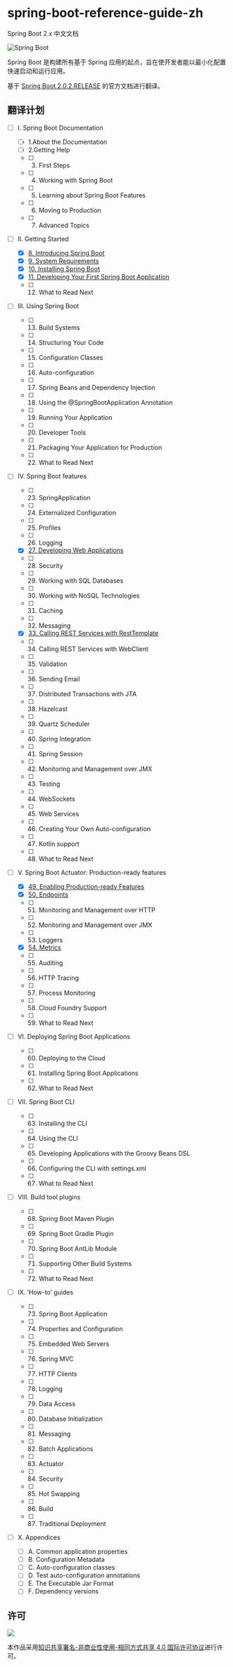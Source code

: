 # spring-boot-reference-guide-zh

Spring Boot 2.x 中文文档

![Spring Boot](https://spring.io/img/homepage/icon-spring-boot.svg)

Spring Boot 是构建所有基于 Spring 应用的起点，旨在使开发者能以最小化配置快速启动和运行应用。

基于 [Spring Boot 2.0.2.RELEASE](https://docs.spring.io/spring-boot/docs/2.0.2.RELEASE/reference/htmlsingle/) 的官方文档进行翻译。

## 翻译计划

- [ ] I. Spring Boot Documentation
  
    - [ ] 1.About the Documentation
    - [ ] 2.Getting Help
    - [ ] 3. First Steps
    - [ ] 4. Working with Spring Boot
    - [ ] 5. Learning about Spring Boot Features
    - [ ] 6. Moving to Production
    - [ ] 7. Advanced Topics

- [ ] II. Getting Started
  
    - [x] [8. Introducing Spring Boot](https://github.com/MyHerux/spring-boot-reference-guide-zh/blob/master/II.Getting-Started/8.Introducing-Spring-Boot.md)
    - [x] [9. System Requirements](https://github.com/MyHerux/spring-boot-reference-guide-zh/blob/master/II.Getting-Started/9.System-Requirements.md)
    - [x] [10. Installing Spring Boot](https://github.com/MyHerux/spring-boot-reference-guide-zh/blob/master/II.Getting-Started/10.Installing-Spring-Boot.md)
    - [x] [11. Developing Your First Spring Boot Application](https://github.com/Jximing/spring-boot-reference-guide-zh/blob/master/II.Getting-Started/11.Developing-Your-First-Spring-Boot-Application)
    - [ ] 12. What to Read Next

- [ ] III. Using Spring Boot
  
    - [ ] 13. Build Systems
    - [ ] 14. Structuring Your Code
    - [ ] 15. Configuration Classes
    - [ ] 16. Auto-configuration
    - [ ] 17. Spring Beans and Dependency Injection
    - [ ] 18. Using the @SpringBootApplication Annotation
    - [ ] 19. Running Your Application
    - [ ] 20. Developer Tools
    - [ ] 21. Packaging Your Application for Production
    - [ ] 22. What to Read Next

- [ ] IV. Spring Boot features

    - [ ] 23. SpringApplication
    - [ ] 24. Externalized Configuration
    - [ ] 25. Profiles
    - [ ] 26. Logging
    - [x] [27. Developing Web Applications](https://github.com/MyHerux/spring-boot-reference-guide-zh/blob/master/IV.Spring-Boot-features/27.Developing-Web-Applications.md)
    - [ ] 28. Security
    - [ ] 29. Working with SQL Databases
    - [ ] 30. Working with NoSQL Technologies
    - [ ] 31. Caching
    - [ ] 32. Messaging
    - [x] [33. Calling REST Services with RestTemplate](https://github.com/MyHerux/spring-boot-reference-guide-zh/blob/master/IV.Spring-Boot-features/33.Calling-REST-Services-with-RestTemplate.md)
    - [ ] 34. Calling REST Services with WebClient
    - [ ] 35. Validation
    - [ ] 36. Sending Email
    - [ ] 37. Distributed Transactions with JTA
    - [ ] 38. Hazelcast
    - [ ] 39. Quartz Scheduler
    - [ ] 40. Spring Integration
    - [ ] 41. Spring Session
    - [ ] 42. Monitoring and Management over JMX
    - [ ] 43. Testing
    - [ ] 44. WebSockets
    - [ ] 45. Web Services
    - [ ] 46. Creating Your Own Auto-configuration
    - [ ] 47. Kotlin support
    - [ ] 48. What to Read Next

- [ ] V. Spring Boot Actuator: Production-ready features
  
    - [x] [49. Enabling Production-ready Features](https://github.com/MyHerux/spring-boot-reference-guide-zh/blob/master/V.Spring-Boot-Actuator/49.Enabling-Production-ready-Features.md)
    - [x] [50. Endpoints](https://github.com/MyHerux/spring-boot-reference-guide-zh/blob/master/V.Spring-Boot-Actuator/50.%08Endpoints.md)
    - [ ] 51. Monitoring and Management over HTTP
    - [ ] 52. Monitoring and Management over JMX
    - [ ] 53. Loggers
    - [x] [54. Metrics](https://github.com/MyHerux/spring-boot-reference-guide-zh/blob/master/V.Spring-Boot-Actuator/54.Metrics.md)
    - [ ] 55. Auditing
    - [ ] 56. HTTP Tracing
    - [ ] 57. Process Monitoring
    - [ ] 58. Cloud Foundry Support
    - [ ] 59. What to Read Next

- [ ] VI. Deploying Spring Boot Applications
  
    - [ ] 60. Deploying to the Cloud
    - [ ] 61. Installing Spring Boot Applications
    - [ ] 62. What to Read Next

- [ ] VII. Spring Boot CLI
  
    - [ ] 63. Installing the CLI
    - [ ] 64. Using the CLI
    - [ ] 65. Developing Applications with the Groovy Beans DSL
    - [ ] 66. Configuring the CLI with settings.xml
    - [ ] 67. What to Read Next

- [ ] VIII. Build tool plugins
  
    - [ ] 68. Spring Boot Maven Plugin
    - [ ] 69. Spring Boot Gradle Plugin
    - [ ] 70. Spring Boot AntLib Module
    - [ ] 71. Supporting Other Build Systems
    - [ ] 72. What to Read Next

- [ ] IX. ‘How-to’ guides
  
    - [ ] 73. Spring Boot Application
    - [ ] 74. Properties and Configuration
    - [ ] 75. Embedded Web Servers
    - [ ] 76. Spring MVC
    - [ ] 77. HTTP Clients
    - [ ] 78. Logging
    - [ ] 79. Data Access
    - [ ] 80. Database Initialization
    - [ ] 81. Messaging
    - [ ] 82. Batch Applications
    - [ ] 83. Actuator
    - [ ] 84. Security
    - [ ] 85. Hot Swapping
    - [ ] 86. Build
    - [ ] 87. Traditional Deployment

- [ ] X. Appendices
  
    - [ ] A. Common application properties
    - [ ] B. Configuration Metadata
    - [ ] C. Auto-configuration classes
    - [ ] D. Test auto-configuration annotations
    - [ ] E. The Executable Jar Format
    - [ ] F. Dependency versions

## 许可
![](https://i.creativecommons.org/l/by-nc-sa/4.0/88x31.png)

本作品采用[知识共享署名-非商业性使用-相同方式共享 4.0 国际许可协议](http://creativecommons.org/licenses/by-nc-sa/4.0/)进行许可。
